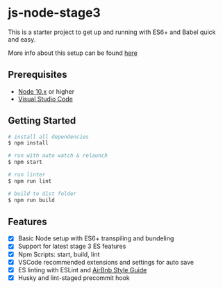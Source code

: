 # js-node-stage3

This is a starter project to get up and running with ES6+ and Babel quick and easy.

More info about this setup can be found [here](https://medium.freecodecamp.org/these-tools-will-help-you-write-clean-code-da4b5401f68e)

## Prerequisites

- [Node 10.x](https://nodejs.org/en/) or higher
- [Visual Studio Code](https://code.visualstudio.com/)

## Getting Started

```bash
# install all dependencies
$ npm install

# run with auto watch & relaunch
$ npm start

# run linter
$ npm run lint

# build to dist folder
$ npm run build
```

## Features

- [x] Basic Node setup with ES6+ transpiling and bundeling
- [x] Support for latest stage 3 ES features
- [x] Npm Scripts: start, build, lint
- [x] VSCode recommended extensions and settings for auto save
- [x] ES linting with ESLint and [AirBnb Style Guide](https://github.com/airbnb/javascript)
- [x] Husky and lint-staged precommit hook
